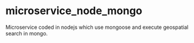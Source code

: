 # microservice_node_mongo

Microservice coded in nodejs which use mongoose and execute geospatial search in mongo.
